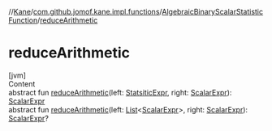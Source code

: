 //[Kane](../../index.md)/[com.github.jomof.kane.impl.functions](../index.md)/[AlgebraicBinaryScalarStatisticFunction](index.md)/[reduceArithmetic](reduce-arithmetic.md)



# reduceArithmetic  
[jvm]  
Content  
abstract fun [reduceArithmetic](reduce-arithmetic.md)(left: [StatsiticExpr](../../com.github.jomof.kane.impl/-statsitic-expr/index.md), right: [ScalarExpr](../../com.github.jomof.kane/-scalar-expr/index.md)): [ScalarExpr](../../com.github.jomof.kane/-scalar-expr/index.md)  
abstract fun [reduceArithmetic](reduce-arithmetic.md)(left: [List](https://kotlinlang.org/api/latest/jvm/stdlib/kotlin.collections/-list/index.html)<[ScalarExpr](../../com.github.jomof.kane/-scalar-expr/index.md)>, right: [ScalarExpr](../../com.github.jomof.kane/-scalar-expr/index.md)): [ScalarExpr](../../com.github.jomof.kane/-scalar-expr/index.md)?  



